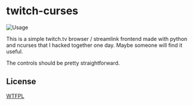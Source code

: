 # twitch-curses

![Usage](https://i.imgur.com/nnIgkVr.gif)

This is a simple twitch.tv browser / streamlink frontend made with python and ncurses that I hacked together one day. Maybe someone will find it useful.

The controls should be pretty straightforward.

## License

[WTFPL](https://gitlab.com/corbie/twitch-curses/blob/master/LICENSE)
